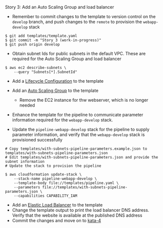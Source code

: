 Story 3: Add an Auto Scaling Group and load balancer

- Remember to commit changes to the template to version control on the `develop` branch, and push changes to the `remote` to provision the `webapp-develop` stack

```
$ git add templates/template.yaml
$ git commit -m "Story 3 (work-in-progress)"
$ git push origin develop

```

- Obtain subnet Ids for public subnets in the default VPC. These are required for the Auto Scaling Group and load balancer

```
$ aws ec2 describe-subnets \
    --query "Subnets[*].SubnetId"

```

- Add a [Lifecycle Configuration](https://docs.aws.amazon.com/AWSCloudFormation/latest/UserGuide/aws-properties-as-launchconfig.html) to the template
- Add an [Auto Scaling Group](https://docs.aws.amazon.com/AWSCloudFormation/latest/UserGuide/aws-properties-as-group.html) to the template 
    - Remove the EC2 instance for thw webserver, which is no longer needed 
    
- Enhance the template for the pipeline to communicate parameter information required for the `webapp-develop` stack. 
- Update the `pipeline-webapp-develop` stack for the pipeline to supply parameter information, and verify that the `webapp-develop` stack is provisioned successfully

```
# Copy templates/with-subnets-pipeline-parameters.example.json to templates/with-subnets-pipeline-parameters.json
# Edit templates/with-subnets-pipeline-parameters.json and provide the subnet information
# Update the stack to provision the pipeline

$ aws cloudformation update-stack \
    --stack-name pipeline-webapp-develop \
    --template-body file://templates/pipeline.yaml \
    --parameters file://templates/with-subnets-pipeline-parameters.json \
    --capabilities CAPABILITY_IAM

```

- Add an [Elastic Load Balancer](https://docs.aws.amazon.com/AWSCloudFormation/latest/UserGuide/aws-properties-ec2-elb.html) to the template
- Change the template output to print the load balancer DNS address. Verify that the website is available at the published DNS address
- Commit the changes and move on to [kata-4](../kata-4/HOW-TO.md)
